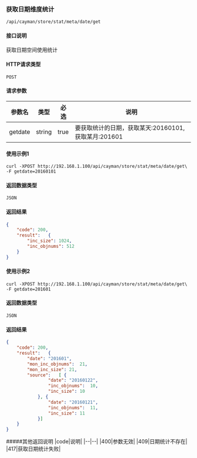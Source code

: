 ### 获取日期维度统计

`/api/cayman/store/stat/meta/date/get`

#### 接口说明
获取日期空间使用统计

#### HTTP请求类型
`POST`

#### 请求参数
|参数名|类型|必选|说明|
|--|--|--|--|
|getdate|string|true|要获取统计的日期，获取某天:20160101, 获取某月:201601|

#### 使用示例1
```
curl -XPOST http://192.168.1.100/api/cayman/store/stat/meta/date/get\
-F getdate=20160101
```

#### 返回数据类型
`JSON`

#### 返回结果
```json
{
	"code":	200,
	"result":	{
		"inc_size":	1024,
		"inc_objnums": 512
	}
}
```
#### 使用示例2
```
curl -XPOST http://192.168.1.100/api/cayman/store/stat/meta/date/get\
-F getdate=201601
```

#### 返回数据类型
`JSON`

#### 返回结果
```json
{
	"code":	200,
	"result":	{
		"date":	"201601",
		"mon_inc_objnums":	21,
		"mon_inc_size":	21,
		"source":	[ {
				"date":	"20160122",
				"inc_objnums":	10,
				"inc_size":	10
			}, {
				"date":	"20160121",
				"inc_objnums":	11,
				"inc_size":	11
			}]
	}
}
```
#####其他返回说明
|code|说明|
|--|--|
|400|参数无效|
|409|日期统计不存在|
|417|获取日期统计失败|